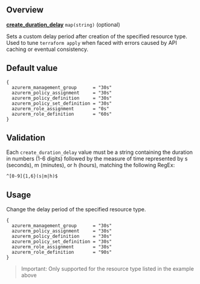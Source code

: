 <!-- markdownlint-disable first-line-h1 -->
## Overview

[**create_duration_delay**](#overview) `map(string)` (optional)

Sets a custom delay period after creation of the specified resource type. Used to tune `terraform apply` when faced with errors caused by API caching or eventual consistency.

## Default value

```hcl
{
  azurerm_management_group      = "30s"
  azurerm_policy_assignment     = "30s"
  azurerm_policy_definition     = "30s"
  azurerm_policy_set_definition = "30s"
  azurerm_role_assignment       = "0s"
  azurerm_role_definition       = "60s"
}
```

## Validation

Each `create_duration_delay` value must be a string containing the duration in numbers (1-6 digits) followed by the measure of time represented by s (seconds), m (minutes), or h (hours), matching the following RegEx:

`^[0-9]{1,6}(s|m|h)$`

## Usage

Change the delay period of the specified resource type.

```hcl
{
  azurerm_management_group      = "30s"
  azurerm_policy_assignment     = "30s"
  azurerm_policy_definition     = "30s"
  azurerm_policy_set_definition = "30s"
  azurerm_role_assignment       = "30s"
  azurerm_role_definition       = "90s"
}
```

> Important: Only supported for the resource type listed in the example above

[//]: # "************************"
[//]: # "INSERT LINK LABELS BELOW"
[//]: # "************************"
